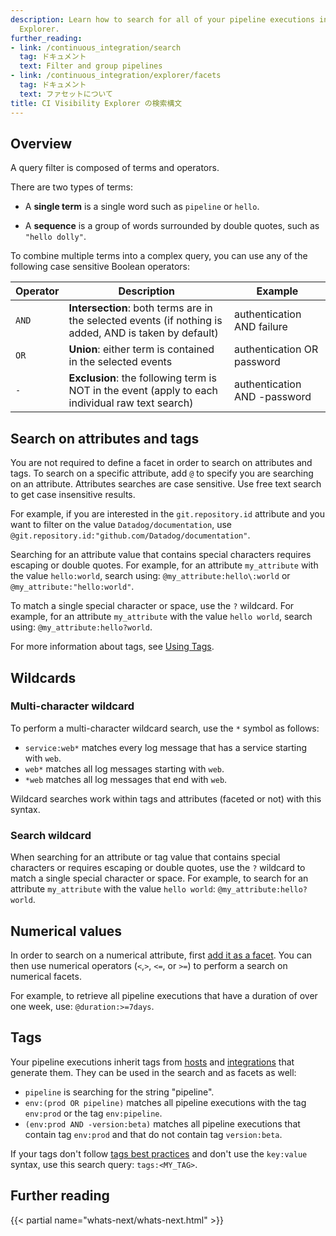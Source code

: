 ```yaml
---
description: Learn how to search for all of your pipeline executions in the CI Visibility
  Explorer.
further_reading:
- link: /continuous_integration/search
  tag: ドキュメント
  text: Filter and group pipelines
- link: /continuous_integration/explorer/facets
  tag: ドキュメント
  text: ファセットについて
title: CI Visibility Explorer の検索構文
---
```


## Overview

A query filter is composed of terms and operators.

There are two types of terms:

* A **single term** is a single word such as `pipeline` or `hello`.

* A **sequence** is a group of words surrounded by double quotes, such as `"hello dolly"`.

To combine multiple terms into a complex query, you can use any of the following case sensitive Boolean operators:

| **Operator** | **Description**                                                                                        | **Example**                  |
|--------------|--------------------------------------------------------------------------------------------------------|------------------------------|
| `AND`        | **Intersection**: both terms are in the selected events (if nothing is added, AND is taken by default) | authentication AND failure   |
| `OR`         | **Union**: either term is contained in the selected events                                             | authentication OR password   |
| `-`          | **Exclusion**: the following term is NOT in the event (apply to each individual raw text search)                                                  | authentication AND -password |

## Search on attributes and tags

You are not required to define a facet in order to search on attributes and tags. To search on a specific attribute, add `@` to specify you are searching on an attribute. Attributes searches are case sensitive. Use free text search to get case insensitive results. 

For example, if you are interested in the `git.repository.id` attribute and you want to filter on the value `Datadog/documentation`, use `@git.repository.id:"github.com/Datadog/documentation"`.

Searching for an attribute value that contains special characters requires escaping or double quotes. For example, for an attribute `my_attribute` with the value `hello:world`, search using: `@my_attribute:hello\:world` or `@my_attribute:"hello:world"`.

To match a single special character or space, use the `?` wildcard. For example, for an attribute `my_attribute` with the value `hello world`, search using: `@my_attribute:hello?world`.

For more information about tags, see [Using Tags][2].

## Wildcards

### Multi-character wildcard

To perform a multi-character wildcard search, use the `*` symbol as follows:

* `service:web*` matches every log message that has a service starting with `web`.
* `web*` matches all log messages starting with `web`.
* `*web` matches all log messages that end with `web`.

Wildcard searches work within tags and attributes (faceted or not) with this syntax. 

### Search wildcard

When searching for an attribute or tag value that contains special characters or requires escaping or double quotes, use the `?` wildcard to match a single special character or space. For example, to search for an attribute `my_attribute` with the value `hello world`: `@my_attribute:hello?world`.

## Numerical values

In order to search on a numerical attribute, first [add it as a facet][1]. You can then use numerical operators (`<`,`>`, `<=`, or `>=`) to perform a search on numerical facets.

For example, to retrieve all pipeline executions that have a duration of over one week, use: `@duration:>=7days`.

## Tags

Your pipeline executions inherit tags from [hosts][3] and [integrations][4] that generate them. They can be used in the search and as facets as well:

* `pipeline` is searching for the string "pipeline".
* `env:(prod OR pipeline)` matches all pipeline executions with the tag `env:prod` or the tag `env:pipeline`.
* `(env:prod AND -version:beta)` matches all pipeline executions that contain tag `env:prod` and that do not contain tag `version:beta`.

If your tags don't follow [tags best practices][5] and don't use the `key:value` syntax, use this search query: `tags:<MY_TAG>`.

## Further reading

{{< partial name="whats-next/whats-next.html" >}}

[1]: /ja/continuous_integration/explorer/facets
[2]: /ja/getting_started/tagging/using_tags
[3]: /ja/infrastructure
[4]: /ja/integrations
[5]: /ja/getting_started/tagging/#define-tags